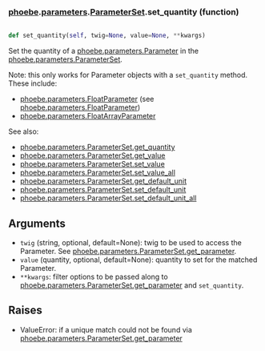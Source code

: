 ### [phoebe](phoebe.md).[parameters](phoebe.parameters.md).[ParameterSet](phoebe.parameters.ParameterSet.md).set_quantity (function)


```py

def set_quantity(self, twig=None, value=None, **kwargs)

```



Set the quantity of a [phoebe.parameters.Parameter](phoebe.parameters.Parameter.md) in the
[phoebe.parameters.ParameterSet](phoebe.parameters.ParameterSet.md).

Note: this only works for Parameter objects with a `set_quantity` method.
These include:
* [phoebe.parameters.FloatParameter](phoebe.parameters.FloatParameter.md) (see [phoebe.parameters.FloatParameter](phoebe.parameters.FloatParameter.md))
* [phoebe.parameters.FloatArrayParameter](phoebe.parameters.FloatArrayParameter.md)

See also:
* [phoebe.parameters.ParameterSet.get_quantity](phoebe.parameters.ParameterSet.get_quantity.md)
* [phoebe.parameters.ParameterSet.get_value](phoebe.parameters.ParameterSet.get_value.md)
* [phoebe.parameters.ParameterSet.set_value](phoebe.parameters.ParameterSet.set_value.md)
* [phoebe.parameters.ParameterSet.set_value_all](phoebe.parameters.ParameterSet.set_value_all.md)
* [phoebe.parameters.ParameterSet.get_default_unit](phoebe.parameters.ParameterSet.get_default_unit.md)
* [phoebe.parameters.ParameterSet.set_default_unit](phoebe.parameters.ParameterSet.set_default_unit.md)
* [phoebe.parameters.ParameterSet.set_default_unit_all](phoebe.parameters.ParameterSet.set_default_unit_all.md)

Arguments
----------
* `twig` (string, optional, default=None): twig to be used to access
    the Parameter.  See [phoebe.parameters.ParameterSet.get_parameter](phoebe.parameters.ParameterSet.get_parameter.md).
* `value` (quantity, optional, default=None): quantity to set for the
    matched Parameter.
* `**kwargs`: filter options to be passed along to
    [phoebe.parameters.ParameterSet.get_parameter](phoebe.parameters.ParameterSet.get_parameter.md) and `set_quantity`.

Raises
--------
* ValueError: if a unique match could not be found via
    [phoebe.parameters.ParameterSet.get_parameter](phoebe.parameters.ParameterSet.get_parameter.md)

